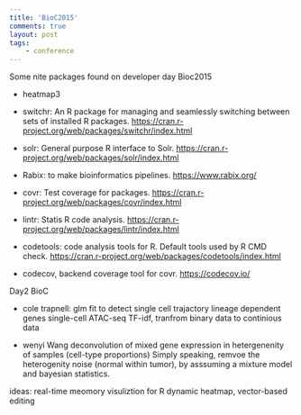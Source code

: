 ```yaml
---
title: 'BioC2015'
comments: true
layout: post
tags:
    - conference
---
```


Some nite packages found on developer day Bioc2015

- heatmap3

- switchr: An R package for managing and seamlessly switching between sets of installed R packages. <https://cran.r-project.org/web/packages/switchr/index.html>

- solr: General purpose R interface to Solr. <https://cran.r-project.org/web/packages/solr/index.html>

- Rabix: to make bioinformatics pipelines. <https://www.rabix.org/>

- covr: Test coverage for packages. <https://cran.r-project.org/web/packages/covr/index.html>

- lintr: Statis R code analysis. <https://cran.r-project.org/web/packages/lintr/index.html>

- codetools: code analysis tools for R. Default tools used by R CMD check. <https://cran.r-project.org/web/packages/codetools/index.html>

- codecov, backend coverage tool for covr. <https://codecov.io/>


Day2 BioC

- cole trapnell: 
glm fit to detect single cell trajactory
lineage dependent genes 
single-cell ATAC-seq
TF-idf, tranfrom binary data to continious data

- wenyi Wang
deconvolution of mixed gene expression in hetergenenity of samples (cell-type proportions)
Simply speaking, remvoe the heterogenity noise (normal within tumor), by asssuming a mixture model and bayesian statistics. 






ideas:
real-time meomory visuliztion for R
dynamic heatmap, vector-based editing


